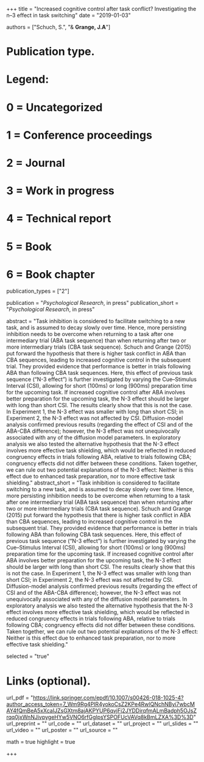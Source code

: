 +++
title = "Increased cognitive control after task conflict? Investigating the n–3 effect in task switching"
date = "2019-01-03"

authors = ["Schuch, S.", "& **Grange, J.A**"]

# Publication type.
# Legend:
# 0 = Uncategorized
# 1 = Conference proceedings
# 2 = Journal
# 3 = Work in progress
# 4 = Technical report
# 5 = Book
# 6 = Book chapter
publication_types = ["2"]

publication = "*Psychological Research*, in press"
publication_short = "*Psychological Research*, in press"

abstract = "Task inhibition is considered to facilitate switching to a new task, and is assumed to decay slowly over time. Hence, more persisting inhibition needs to be overcome when returning to a task after one intermediary trial (ABA task sequence) than when returning after two or more intermediary trials (CBA task sequence). Schuch and Grange (2015) put forward the hypothesis that there is higher task conflict in ABA than CBA sequences, leading to increased cognitive control in the subsequent trial. They provided evidence that performance is better in trials following ABA than following CBA task sequences. Here, this effect of previous task sequence (“N-3 effect”) is further investigated by varying the Cue–Stimulus Interval (CSI), allowing for short (100ms) or long (900ms) preparation time for the upcoming task. If increased cognitive control after ABA involves better preparation for the upcoming task, the N-3 effect should be larger with long than short CSI. The results clearly show that this is not the case. In Experiment 1, the N-3 effect was smaller with long than short CSI; in Experiment 2, the N-3 effect was not affected by CSI. Diffusion-model analysis confirmed previous results (regarding the effect of CSI and of the ABA-CBA difference); however, the N-3 effect was not unequivocally associated with any of the diffusion model parameters. In exploratory analysis we also tested the alternative hypothesis that the N-3 effect involves more effective task shielding, which would be reflected in reduced congruency effects in trials following ABA, relative to trials following CBA; congruency effects did not differ between these conditions. Taken together, we can rule out two potential explanations of the N-3 effect: Neither is this effect due to enhanced task preparation, nor to more effective task shielding."
abstract_short = "Task inhibition is considered to facilitate switching to a new task, and is assumed to decay slowly over time. Hence, more persisting inhibition needs to be overcome when returning to a task after one intermediary trial (ABA task sequence) than when returning after two or more intermediary trials (CBA task sequence). Schuch and Grange (2015) put forward the hypothesis that there is higher task conflict in ABA than CBA sequences, leading to increased cognitive control in the subsequent trial. They provided evidence that performance is better in trials following ABA than following CBA task sequences. Here, this effect of previous task sequence (“N-3 effect”) is further investigated by varying the Cue–Stimulus Interval (CSI), allowing for short (100ms) or long (900ms) preparation time for the upcoming task. If increased cognitive control after ABA involves better preparation for the upcoming task, the N-3 effect should be larger with long than short CSI. The results clearly show that this is not the case. In Experiment 1, the N-3 effect was smaller with long than short CSI; in Experiment 2, the N-3 effect was not affected by CSI. Diffusion-model analysis confirmed previous results (regarding the effect of CSI and of the ABA-CBA difference); however, the N-3 effect was not unequivocally associated with any of the diffusion model parameters. In exploratory analysis we also tested the alternative hypothesis that the N-3 effect involves more effective task shielding, which would be reflected in reduced congruency effects in trials following ABA, relative to trials following CBA; congruency effects did not differ between these conditions. Taken together, we can rule out two potential explanations of the N-3 effect: Neither is this effect due to enhanced task preparation, nor to more effective task shielding."

selected = "true"

# Links (optional).
url_pdf = "https://link.springer.com/epdf/10.1007/s00426-018-1025-4?author_access_token=7_Wm9Rg4PIR4yokoCsZ2KPe4RwlQNchNByi7wbcMAY4fQmBeA5xXcaIJZsGXtm8ajAKPYUP6qvjFj2JYDDirqfmALmBadph5OJsZrqq0jxWnNJivpygeHYw5VNO6rfGgIpsYSPOFUcVAVq8kBmLZXA%3D%3D"
url_preprint = ""
url_code = ""
url_dataset = ""
url_project = ""
url_slides = ""
url_video = ""
url_poster = ""
url_source = ""

math = true
highlight = true

+++

